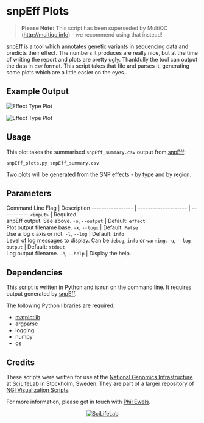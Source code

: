 # snpEff Plots

> **Please Note:** This script has been superseded by
> MultiQC (http://multiqc.info) - we recommend using that instead!

[snpEff](http://snpeff.sourceforge.net/) is a tool which annotates genetic
variants in sequencing data and predicts their effect. The numbers
it produces are really nice, but at the time of writing the report
and plots are pretty ugly. Thankfully the tool can output the data in
`csv` format. This script takes that file and parses it, generating
some plots which are a little easier on the eyes..

## Example Output

![Effect Type Plot](../../examples/snpEff_effect_regions.png)

![Effect Type Plot](../../examples/snpEff_effect_types.png)

## Usage
This plot takes the summarised `snpEff_summary.csv` output from
[snpEff](http://snpeff.sourceforge.net/):

    snpEff_plots.py snpEff_summary.csv

Two plots will be generated from the SNP effects - by type and by region.

## Parameters
Command Line Flag | Description
----------------- | -------------------- | -----------
`<input>` | Required.<br>snpEff output. See above.
`-o`, `--output` | Default: `effect`<br>Plot output filename base.
`-x`, `--logx` | Default: `False`<br>Use a log x axis or not.
`-l`, `--log` | Default: `info`<br>Level of log messages to display. Can be `debug`, `info` or `warning`.
`-u`, `--log-output` | Default: `stdout`<br>Log output filename.
`-h`, `--help` | Display the help.

## Dependencies

This script is written in Python and is run on the command line. It requires
output generated by [snpEff](http://snpeff.sourceforge.net/).

The following Python libraries are required:

* [matplotlib](http://matplotlib.org/)
* argparse
* logging
* numpy
* os

## Credits
These scripts were written for use at the
[National Genomics Infrastructure](https://portal.scilifelab.se/genomics/)
at [SciLifeLab](http://www.scilifelab.se/) in Stockholm, Sweden. They are
part of a larger repository of
[NGI Visualization Scripts](https://github.com/SciLifeLab/ngi_visualizations).

For more information, please get in touch with
[Phil Ewels](https://github.com/ewels).

<p align="center"><a href="http://www.scilifelab.se/" target="_blank"><img src="../../examples/SciLifeLab_logo.png" title="SciLifeLab"></a></p>
